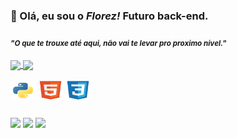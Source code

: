 ### 👋 Olá, eu sou o *Florez!* Futuro back-end.
#### <sub>*"O que te trouxe até aqui, não vai te levar pro proximo nivel."*</sub> 


<a href="https://github.com/anuraghazra/github-readme-stats">
  <img width="55%" align="center" src="https://github-readme-stats.vercel.app/api?username=florezrj&theme=tokyonight&show_icons=true" />
</a>
<a href="https://github.com/anuraghazra/convoychat">
  <img width="41%" align="center" src="https://github-readme-stats.vercel.app/api/top-langs/?username=florezrj&theme=tokyonight" />
</a>


<div style="display: inline_block"><br>
  <img align="center" alt="Rafa-Python" height="30" width="40" src="https://raw.githubusercontent.com/devicons/devicon/master/icons/python/python-original.svg">
  <img align="center" alt="Rafa-HTML" height="30" width="40" src="https://raw.githubusercontent.com/devicons/devicon/master/icons/html5/html5-original.svg">
  <img align="center" alt="Rafa-CSS" height="30" width="40" src="https://raw.githubusercontent.com/devicons/devicon/master/icons/css3/css3-original.svg">
</div>

##

<div> 
  <a href="https://instagram.com/florez.rj" target="_blank"><img src="https://img.shields.io/badge/-Instagram-%23E4405F?style=for-the-badge&logo=instagram&logoColor=white" target="_blank"></a>
  <a href = "mailto:bernardowelsing90@gmail.com"><img src="https://img.shields.io/badge/-Gmail-%23333?style=for-the-badge&logo=gmail&logoColor=white" target="_blank"></a>
  <a href="https://www.linkedin.com/in/bernardo-welsing-372b7920a" target="_blank"><img src="https://img.shields.io/badge/-LinkedIn-%230077B5?style=for-the-badge&logo=linkedin&logoColor=white" target="_blank"></a> 
  
</div>
